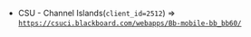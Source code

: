  - CSU - Channel Islands(`client_id=2512`) => [`https://csuci.blackboard.com/webapps/Bb-mobile-bb_bb60/`](https://csuci.blackboard.com/webapps/Bb-mobile-bb_bb60/)
